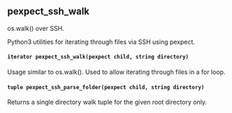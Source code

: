 ## pexpect_ssh_walk

os.walk() over SSH.  

Python3 utilities for iterating through files via SSH using pexpect.

#### `iterator pexpect_ssh_walk(pexpect child, string directory)`

Usage similar to os.walk().  Used to allow iterating through files in a for loop.

#### `tuple pexpect_ssh_parse_folder(pexpect child, string directory)`

Returns a single directory walk tuple for the given root directory only.
